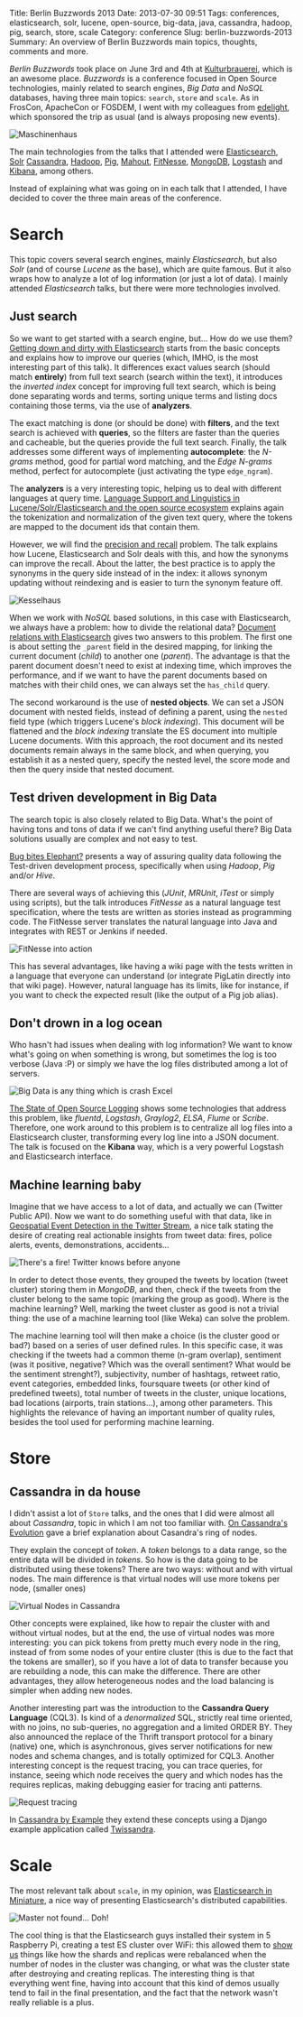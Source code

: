 Title: Berlin Buzzwords 2013
Date: 2013-07-30 09:51
Tags: conferences, elasticsearch, solr, lucene, open-source, big-data, java, cassandra, hadoop, pig, search, store, scale
Category: conference
Slug: berlin-buzzwords-2013
Summary: An overview of Berlin Buzzwords main topics, thoughts, comments and more.

*Berlin Buzzwords* took place on June 3rd and 4th at [Kulturbrauerei](http://kulturbrauerei.de/en), which is an awesome place. *Buzzwords* is a conference focused in Open Source technologies, mainly related to search engines, *Big Data* and *NoSQL* databases, having three main topics: `search`, `store` and `scale`. As in FrosCon, ApacheCon or FOSDEM, I went with my colleagues from [edelight](http://edelight.de), which sponsored the trip as usual (and is always proposing new events).

![Maschinenhaus](http://i.imgur.com/cU6iwfG.jpg)

The main technologies from the talks that I attended were [Elasticsearch](http://www.elasticsearch.org/), [Solr](http://lucene.apache.org/solr/) [Cassandra](http://cassandra.apache.org/), [Hadoop](http://hadoop.apache.org/), [Pig](http://pig.apache.org/), [Mahout](http://mahout.apache.org/), [FitNesse](http://fitnesse.org/), [MongoDB](http://www.mongodb.org/), [Logstash](http://logstash.net/) and [Kibana](http://kibana.org/), among others.

Instead of explaining what was going on in each talk that I attended, I have decided to cover the three main areas of the conference.

# Search

This topic covers several search engines, mainly *Elasticsearch*, but also *Solr* (and of course *Lucene* as the base), which are quite famous. But it also wraps how to analyze a lot of log information (or just a lot of data). I mainly attended *Elasticsearch* talks, but there were more technologies involved.

## Just search

So we want to get started with a search engine, but... How do we use them? [Getting down and dirty with Elasticsearch](http://berlinbuzzwords.de/sessions/getting-down-and-dirty-elasticsearch) starts from the basic concepts and explains how to improve our queries (which, IMHO, is the most interesting part of this talk). It differences exact values search (should match **entirely**) from full text search (search within the text), it introduces the *inverted index* concept for improving full text search, which is being done separating words and terms, sorting unique terms and listing docs containing those terms, via the use of **analyzers**.

The exact matching is done (or should be done) with **filters**, and the text search is achieved with **queries**, so the filters are faster than the queries and cacheable, but the queries provide the full text search. Finally, the talk addresses some different ways of implementing **autocomplete**: the *N-grams* method, good for partial word matching, and the *Edge N-grams* method, perfect for autocomplete (just activating the type `edge_ngram`).

The **analyzers** is a very interesting topic, helping us to deal with different languages at query time. [Language Support and Linguistics in Lucene/Solr/Elasticsearch and the open source ecosystem](http://berlinbuzzwords.de/sessions/language-support-and-linguistics-lucenesolrelasticsearch-and-open-source-and-commercial-eco) explains again the tokenization and normalization of the given text query, where the tokens are mapped to the document ids that contain them.

However, we will find the [precision and recall](http://en.wikipedia.org/wiki/Precision_and_recall) problem. The talk explains how Lucene, Elasticsearch and Solr deals with this, and how the synonyms can improve the recall. About the latter, the best practice is to apply the synonyms in the query side instead of in the index: it allows synonym updating without reindexing and is easier to turn the synonym feature off.

![Kesselhaus](http://i.imgur.com/pWprsej.jpg)

When we work with *NoSQL* based solutions, in this case with Elasticsearch, we always have a problem: how to divide the relational data? [Document relations with Elasticsearch](http://berlinbuzzwords.de/sessions/document-relations-elasticsearch) gives two answers to this problem. The first one is about setting the `_parent` field in the desired mapping, for linking the current document (*child*) to another one (*parent*). The advantage is that the parent document doesn't need to exist at indexing time, which improves the performance, and if we want to have the parent documents based on matches with their child ones, we can always set the `has_child` query.

The second workaround is the use of **nested objects**. We can set a JSON document with nested fields, instead of defining a parent, using the `nested` field type (which triggers Lucene's *block indexing*). This document will be flattened and the *block indexing* translate the ES document into multiple Lucene documents. With this approach, the root document and its nested documents remain always in the same block, and when querying, you establish it as a nested query, specify the nested level, the score mode and then the query inside that nested document.

## Test driven development in Big Data

The search topic is also closely related to Big Data. What's the point of having tons and tons of data if we can't find anything useful there? Big Data solutions usually are complex and not easy to test.

[Bug bites Elephant?](http://berlinbuzzwords.de/sessions/bug-bites-elephant-test-driven-quality-assurance-big-data-application-development) presents a way of assuring quality data following the Test-driven development process, specifically when using *Hadoop*, *Pig* and/or *Hive*.

There are several ways of achieving this (*JUnit*, *MRUnit*, *iTest* or simply using scripts), but the talk introduces *FitNesse* as a natural language test specification, where the tests are written as stories instead as programming code. The FitNesse server translates the natural language into Java and integrates with REST or Jenkins if needed.

![FitNesse into action](http://i.imgur.com/O1Qfp1o.png)

This has several advantages, like having a wiki page with the tests written in a language that everyone can understand (or integrate PigLatin directly into that wiki page). However, natural language has its limits, like for instance, if you want to check the expected result (like the output of a Pig job alias).

## Don't drown in a log ocean

Who hasn't had issues when dealing with log information? We want to know what's going on when something is wrong, but sometimes the log is too verbose (Java :P) or simply we have the log files distributed among a lot of servers.

![Big Data is any thing which is crash Excel](http://i.imgur.com/3tfClkO.jpg)

[The State of Open Source Logging](http://berlinbuzzwords.de/sessions/state-open-source-logging) shows some technologies that address this problem, like *fluentd*, *Logstash*, *Graylog2*, *ELSA*, *Flume* or *Scribe*. Therefore, one work around to this problem is to centralize all log files into a Elasticsearch cluster, transforming every log line into a JSON document. The talk is focused on the **Kibana** way, which is a very powerful Logstash and Elasticsearch interface.

## Machine learning baby

Imagine that we have access to a lot of data, and actually we can (Twitter Public API). Now we want to do something useful with that data, like in [Geospatial Event Detection in the Twitter Stream](http://berlinbuzzwords.de/sessions/geospatial-event-detection-twitter-stream), a nice talk stating the desire of creating real actionable insights from tweet data: fires, police alerts, events, demonstrations, accidents...

![There's a fire! Twitter knows before anyone](http://i.imgur.com/IOV0C27.jpg)

In order to detect those events, they grouped the tweets by location (tweet cluster) storing them in *MongoDB*, and then, check if the tweets from the cluster belong to the same topic (marking the group as good). Where is the machine learning? Well, marking the tweet cluster as good is not a trivial thing: the use of a machine learning tool (like Weka) can solve the problem.

The machine learning tool will then make a choice (is the cluster good or bad?) based on a series of user defined rules. In this specific case, it was checking if the tweets had a common theme (n-gram overlap), sentiment (was it positive, negative? Which was the overall sentiment? What would be the sentiment strenght?), subjectivity, number of hashtags, retweet ratio, event categories, embedded links, foursquare tweets (or other kind of predefined tweets), total number of tweets in the cluster, unique locations, bad locations (airports, train stations...), among other parameters. This highlights the relevance of having an important number of quality rules, besides the tool used for performing machine learning.


# Store

## Cassandra in da house

I didn't assist a lot of `Store` talks, and the ones that I did were almost all about *Cassandra*, topic in which I am not too familiar with. [On Cassandra's Evolution](http://berlinbuzzwords.de/sessions/cassandras-evolutions) gave a brief explanation about Casandra's ring of nodes.

They explain the concept of *token*. A *token* belongs to a data range, so the entire data will be divided in *tokens*. So how is the data going to be distributed using these tokens? There are two ways: without and with virtual nodes. The main difference is that virtual nodes will use more tokens per node, (smaller ones)

![Virtual Nodes in Cassandra](http://www.datastax.com/wp-content/uploads/2012/10/VNodes3.png)

Other concepts were explained, like how to repair the cluster with and without virtual nodes, but at the end, the use of virtual nodes was more interesting: you can pick tokens from pretty much every node in the ring, instead of from some nodes of your entire cluster (this is due to the fact that the tokens are smaller), so if you have a lot of data to transfer because you are rebuilding a node, this can make the difference. There are other advantages, they allow heterogeneous nodes and the load balancing is simpler when adding new nodes.

Another interesting part was the introduction to the **Cassandra Query Language** (CQL3). Is kind of a *denormalized* SQL, strictly real time oriented, with no joins, no sub-queries, no aggregation and a limited ORDER BY. They also announced the replace of the Thrift transport protocol for a binary (native) one, which is asynchronous, gives server notifications for new nodes and schema changes, and is totally optimized for CQL3. Another interesting concept is the request tracing, you can trace queries, for instance, seeing which node receives the query and which nodes has the requires replicas, making debugging easier for tracing anti patterns.

![Request tracing](http://i.imgur.com/6AcXIX8.png)

In [Cassandra by Example](http://berlinbuzzwords.de/sessions/cassandra-example-data-modeling-cql3) they extend these concepts using a Django example application called [Twissandra](https://github.com/twissandra/twissandra).


# Scale

The most relevant talk about `scale`, in my opinion, was [Elasticsearch in Miniature](http://berlinbuzzwords.de/sessions/scaling-other-way-elasticsearch-miniature), a nice way of presenting Elasticsearch's distributed capabilities.

![Master not found... Doh!](http://i.imgur.com/8eW4m23.jpg)

The cool thing is that the Elasticsearch guys installed their system in 5 Raspberry Pi, creating a test ES cluster over WiFi: this allowed them to [show us](http://www.youtube.com/watch?feature=player_embedded&v=AA_gihv5H-Y) things like how the shards and replicas were rebalanced when the number of nodes in the cluster was changing, or what was the cluster state after destroying and creating replicas. The interesting thing is that everything went fine, having into account that this kind of demos usually tend to fail in the final presentation, and the fact that the network wasn't really reliable is a plus.
